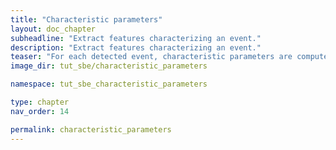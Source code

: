 ```yaml
---
title: "Characteristic parameters"
layout: doc_chapter
subheadline: "Extract features characterizing an event."
description: "Extract features characterizing an event."
teaser: "For each detected event, characteristic parameters are computed which can be used to search for similarities amoung the individual events."
image_dir: tut_sbe/characteristic_parameters

namespace: tut_sbe_characteristic_parameters

type: chapter
nav_order: 14

permalink: characteristic_parameters
---
```


